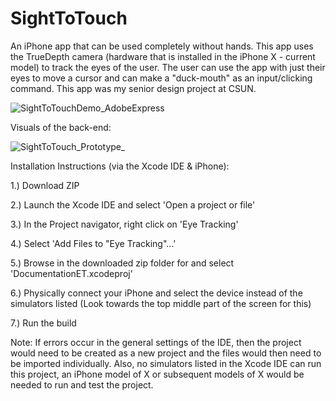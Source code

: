 # SightToTouch

An iPhone app that can be used completely without hands. This app uses the TrueDepth camera (hardware that is installed in the iPhone X - current model) 
to track the eyes of the user. The user can use the app with just their eyes to move a cursor and can make a "duck-mouth" as an input/clicking command. 
This app was my senior design project at CSUN.

![SightToTouchDemo_AdobeExpress](https://user-images.githubusercontent.com/24424750/174934777-96f88c32-ef65-4689-9be8-a789a767b967.gif)


Visuals of the back-end: 

![SightToTouch_Prototype_](https://user-images.githubusercontent.com/24424750/174945282-b4c7baa4-7795-4b95-8305-efdc7e5a6766.gif)

Installation Instructions (via the Xcode IDE & iPhone):

1.) Download ZIP 

2.) Launch the Xcode IDE and select 'Open a project or file'

3.) In the Project navigator, right click on 'Eye Tracking'

4.) Select 'Add Files to "Eye Tracking"...' 

5.) Browse in the downloaded zip folder for and select 'DocumentationET.xcodeproj' 

6.) Physically connect your iPhone and select the device instead of the simulators listed (Look towards the top middle part of the screen for this)

7.) Run the build

Note: If errors occur in the general settings of the IDE, then the project would need to be created as a new project and the files would then need to be imported
individually. Also, no simulators listed in the Xcode IDE can run this project, an iPhone model of X or subsequent models of X would be needed to run and test the 
project. 
